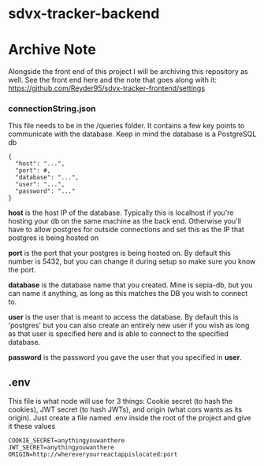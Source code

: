 # sdvx-tracker-backend

# Archive Note
Alongside the front end of this project I will be archiving this repository as well. See the front end here and the note that goes along with it: https://github.com/Reyder95/sdvx-tracker-frontend/settings

### connectionString.json
This file needs to be in the /queries folder. It contains a few key points to communicate with the database. Keep in mind the database is a PostgreSQL db

```
{
  "host": "...",
  "port": #,
  "database": "...",
  "user": "...",
  "password": "..."
}

``` 
**host** is the host IP of the database. Typically this is localhost if you're hosting your db on the same machine as the back end. Otherwise you'll have to allow postgres for outside connections and set this as the IP that postgres is being hosted on  
  
**port** is the port that your postgres is being hosted on. By default this number is 5432, but you can change it during setup so make sure you know the port.  
  
**database** is the database name that you created. Mine is sepia-db, but you can name it anything, as long as this matches the DB you wish to connect to.  
  
**user** is the user that is meant to access the database. By default this is 'postgres' but you can also create an entirely new user if you wish as long as that user is specified here and is able to connect to the specified database.  
  
**password** is the password you gave the user that you specified in **user**.

## .env
This file is what node will use for 3 things: Cookie secret (to hash the cookies), JWT secret (to hash JWTs), and origin (what cors wants as its origin). Just create a file named .env inside the root of the project and give it these values
```
COOKIE_SECRET=anythingyouwanthere
JWT_SECRET=anythingyouwanthere
ORIGIN=http://whereveryourreactappislocated:port
```
